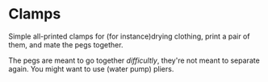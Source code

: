 # Clamps
Simple all-printed clamps for (for instance)drying clothing, print a pair of
them, and mate the pegs together.

The pegs are meant to go together *difficultly*, they're not meant to separate
again. You might want to use (water pump) pliers.
